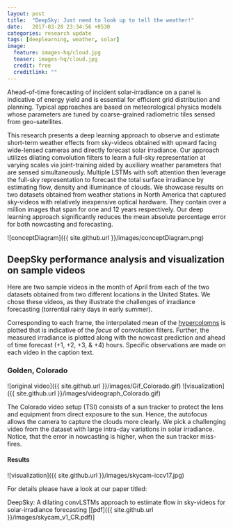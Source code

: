 ```yaml
---
layout: post
title:  "DeepSky: Just need to look up to tell the weather!"
date:   2017-03-28 23:34:56 +0530
categories: research update
tags: [deeplearning, weather, solar]
image:
  feature: images-hq/cloud.jpg
  teaser: images-hq/cloud.jpg
  credit: free
  creditlink: ""
---
```


Ahead-of-time forecasting of incident solar-irradiance on a panel is indicative of energy yield and is essential for efficient grid distribution and planning. Typical approaches are based on meteorological physics models whose parameters are tuned by coarse-grained radiometric tiles sensed from geo-satellites.

This research presents a deep learning approach to observe and estimate short-term weather effects from sky-videos obtained with upward facing wide-lensed cameras and directly forecast solar irradiance. Our approach utilizes dilating convolution filters to learn a full-sky representation at varying scales via joint-training aided by auxiliary weather parameters that are sensed simultaneously. Multiple LSTMs with soft attention then leverage the full-sky representation to forecast the total surface irradiance by estimating flow, density and illuminance of clouds. We showcase results on two datasets obtained from weather stations in North America that captured sky-videos with relatively inexpensive optical hardware. They contain over a million images that span for one and 12 years respectively. Our deep learning approach significantly reduces the mean absolute percentage error for both nowcasting and forecasting.

![conceptDiagram]({{ site.github.url }}/images/conceptDiagram.png)


## DeepSky performance analysis and visualization on sample videos

Here are two sample videos in the month of April from each of the two datasets obtained from two different locations in the United States. We chose these videos, as they illustrate the challenges of irradiance forecasting (torrential rainy days in early summer).

Corresponding to each frame, the interpolated mean of the [hypercolomns][hypercol-ref] is plotted that is indicative of the *focus* of convolution filters. Further, the measured irradiance is plotted along with the nowcast prediction and ahead of time forecast (+1, +2, +3, & +4) hours. Specific observations are made on each video in the caption text.

### Golden, Colorado

![original video]({{ site.github.url }}/images/Gif_Colorado.gif)
![visualization]({{ site.github.url }}/images/videograph_Colorado.gif)

The Colorado video setup (TSI) consists of a sun tracker to protect the lens and equipment from direct exposure to the sun. Hence, the autofocus allows the camera to capture the clouds more clearly. We pick a challenging video from the dataset with large intra-day variations in solar irradiance. Notice, that the error in nowcasting is higher, when the sun tracker miss-fires.

#### Results

![visualization]({{ site.github.url }}/images/skycam-iccv17.jpg)


For details please have a look at our paper titled:

DeepSky: A dilating convLSTMs approach to estimate flow in sky-videos for solar-irradiance forecasting [[pdf]({{ site.github.url }}/images/skycam_v1_CR.pdf)]

[hypercol-ref]: https://arxiv.org/abs/1411.5752
